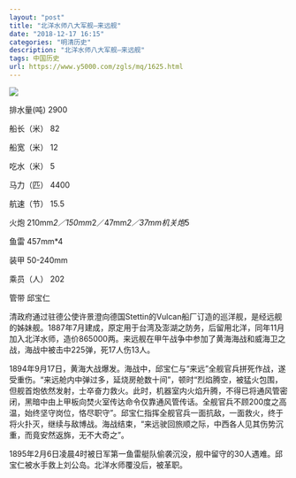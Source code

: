 ```yaml
---
layout: "post"
title: "北洋水师八大军舰—来远舰"
date: "2018-12-17 16:15"
categories: "明清历史"
description: "北洋水师八大军舰—来远舰"
tags: 中国历史
url: https://www.y5000.com/zgls/mq/1625.html
---
```






![](https://img.y5000.com/uploads/allimg/130826/2-130R61SQ3X0.jpg)

排水量(吨) 2900

船长（米） 82

船宽（米） 12

吃水（米） 5

马力（匹） 4400

航速（节） 15.5

火炮 210mm*2／150mm*2／47mm*2／37mm机关炮*5

鱼雷 457mm*4

装甲 50-240mm

乘员（人） 202

管带 邱宝仁

清政府通过驻德公使许景澄向德国Stettin的Vulcan船厂订造的巡洋舰，是经远舰的姊妹舰。1887年7月建成，原定用于台湾及澎湖之防务，后留用北洋，同年11月加入北洋水师，造价865000两。来远舰在甲午战争中参加了黄海海战和威海卫之战，海战中被击中225弹，死17人伤13人。

1894年9月17日，黄海大战爆发。海战中，邱宝仁与“来远”全舰官兵拼死作战，遂受重伤。“来远舱内中弹过多，延烧房舱数十间”，顿时“烈焰腾空，被猛火包围，但舰首炮依然发射，士卒奋力救火。此时，机器室内火焰升腾，不得已将通风管密闭，黑暗中由上甲板向焚火室传达命令仅靠通风管传话。全舰官兵不顾200度之高温，始终坚守岗位，恪尽职守”。邱宝仁指挥全舰官兵一面抗敌，一面救火，终于将火扑灭，继续与敌博战。海战结束，“来远驶回旅顺之际，中西各人见其伤势沉重，而竟安然返旆，无不大奇之”。

1895年2月6日凌晨4时被日军第一鱼雷艇队偷袭沉没，舰中留守的30人遇难。邱宝仁被水手救上刘公岛。北洋水师覆没后，被革职。
